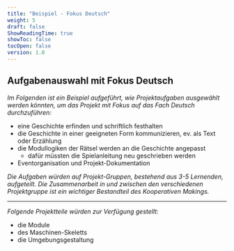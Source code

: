```yaml
---
title: "Beispiel - Fokus Deutsch"
weight: 5
draft: false
ShowReadingTime: true
showToc: false
tocOpen: false
version: 1.0
---
```


## Aufgabenauswahl mit Fokus Deutsch

*Im Folgenden ist ein Beispiel aufgeführt, wie Projektaufgaben ausgewählt werden könnten, um das Projekt mit Fokus auf das Fach Deutsch durchzuführen:*
 * eine Geschichte erfinden und schriftlich festhalten
 * die Geschichte in einer geeigneten Form kommunizieren, ev. als Text oder Erzählung
 * die Modullogiken der Rätsel werden an die Geschichte angepasst
   -  dafür müssten die Spielanleitung neu geschrieben werden
* Eventorganisation und Projekt-Dokumentation
  
*Die Aufgaben würden auf Projekt-Gruppen, bestehend aus 3-5 Lernenden, aufgeteilt. Die Zusammenarbeit in und zwischen den verschiedenen Projektgruppe ist ein wichtiger Bestandteil des Kooperativen Makings.*

---  
*Folgende Projektteile würden zur Verfügung gestellt:*
* die Module 
* des Maschinen-Skeletts 
* die Umgebungsgestaltung